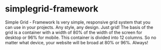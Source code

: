 # simplegrid-framework
 Simple Grid - Framework  Is very simple, responsive grid system that you can use in your projects. Any style, any design. Just grid! The basis of the grid is a container with a width of 80% of the width of the screen for desktop or 96% for mobile. This container is divided into 12 columns. So no matter what device, your website will be broad at 80% or 96%. Always!
